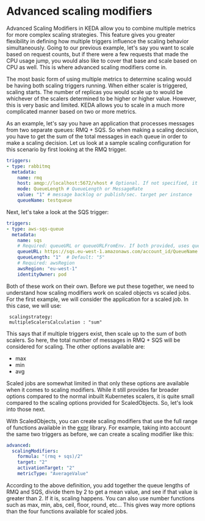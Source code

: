 # Advanced scaling modifiers

Advanced Scaling Modifiers in KEDA allow you to combine multiple metrics for more complex scaling strategies. This feature gives you greater flexibility in defining how multiple triggers influence the scaling behavior simultaneously. Going to our previous example, let's say you want to scale based on request counts, but if there were a few requests that made the CPU usage jump, you would also like to cover that base and scale based on CPU as well. This is where advanced scaling modifiers come in.

The most basic form of using multiple metrics to determine scaling would be having both scaling triggers running. When either scaler is triggered, scaling starts. The number of replicas you would scale up to would be whichever of the scalers determined to be higher or higher value. However, this is very basic and limited. KEDA allows you to scale in a much more complicated manner based on two or more metrics.

As an example, let's say you have an application that processes messages from two separate queues: RMQ + SQS. So when making a scaling decision, you have to get the sum of the total messages in each queue in order to make a scaling decision. Let us look at a sample scaling configuration for this scenario by first looking at the RMQ trigger.

```yaml
triggers:
- type: rabbitmq
  metadata:
    name: rmq
    host: amqp://localhost:5672/vhost # Optional. If not specified, it must be done by using TriggerAuthentication.
    mode: QueueLength # QueueLength or MessageRate
    value: "1" # message backlog or publish/sec. target per instance
    queueName: testqueue
```

Next, let's take a look at the SQS trigger:

```yaml
triggers:
- type: aws-sqs-queue
  metadata:
    name: sqs
    # Required: queueURL or queueURLFromEnv. If both provided, uses queueURL
    queueURL: https://sqs.eu-west-1.amazonaws.com/account_id/QueueName
    queueLength: "1"  # Default: "5"
    # Required: awsRegion
    awsRegion: "eu-west-1"
    identityOwner: pod
```

Both of these work on their own. Before we put these together, we need to understand how scaling modifiers work on scaled objects vs scaled jobs. For the first example, we will consider the application for a scaled job. In this case, we will use:

```
 scalingstrategy:
 multipleScalersCalculation : "sum"
```

This says that if multiple triggers exist, then scale up to the sum of both scalers. So here, the total number of messages in RMQ + SQS will be considered for scaling. The other options available are:

- max
- min
- avg

Scaled jobs are somewhat limited in that only these options are available when it comes to scaling modifiers. While it still provides far broader options compared to the normal inbuilt Kubernetes scalers, it is quite small compared to the scaling options provided for ScaledObjects. So, let's look into those next.

With ScaledObjects, you can create scaling modifiers that use the full range of functions available in the [expr](https://expr-lang.org/docs/language-definition) library. For example, taking into account the same two triggers as before, we can create a scaling modifier like this:

```yaml
advanced:
  scalingModifiers:
    formula: "(rmq + sqs)/2"
    target: "2"
    activationTarget: "2"
    metricType: "AverageValue"
```

According to the above definition, you add together the queue lengths of RMQ and SQS, divide them by 2 to get a mean value, and see if that value is greater than 2. If it is, scaling happens. You can also use number functions such as max, min, abs, ceil, floor, round, etc... This gives way more options than the four functions available for scaled jobs.